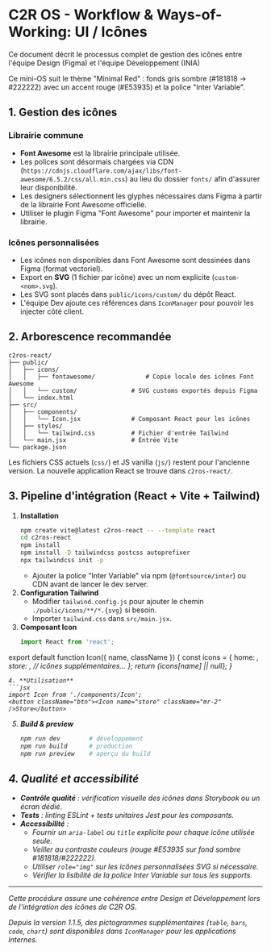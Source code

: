 # C2R OS - Workflow & Ways-of-Working: UI / Icônes

Ce document décrit le processus complet de gestion des icônes entre l'équipe Design (Figma) et l'équipe Développement (INIA)

Ce mini-OS suit le thème "Minimal Red" : fonds gris sombre (#181818 → #222222) avec un accent rouge (#E53935) et la police "Inter Variable".

## 1. Gestion des icônes

### Librairie commune
- **Font Awesome** est la librairie principale utilisée.
- Les polices sont désormais chargées via CDN (`https://cdnjs.cloudflare.com/ajax/libs/font-awesome/6.5.2/css/all.min.css`) au lieu du dossier `fonts/` afin d'assurer leur disponibilité.
- Les designers sélectionnent les glyphes nécessaires dans Figma à partir de la librairie Font Awesome officielle.
- Utiliser le plugin Figma "Font Awesome" pour importer et maintenir la librairie.

### Icônes personnalisées
- Les icônes non disponibles dans Font Awesome sont dessinées dans Figma (format vectoriel).
- Export en **SVG** (1 fichier par icône) avec un nom explicite (`custom-<nom>.svg`).
- Les SVG sont placés dans `public/icons/custom/` du dépôt React.
- L'équipe Dev ajoute ces références dans `IconManager` pour pouvoir les injecter côté client.

## 2. Arborescence recommandée

```
c2ros-react/
├── public/
│   ├── icons/
│   │   ├── fontawesome/              # Copie locale des icônes Font Awesome
│   │   └── custom/               # SVG customs exportés depuis Figma
│   └── index.html
├── src/
│   ├── components/
│   │   └── Icon.jsx              # Composant React pour les icônes
│   ├── styles/
│   │   └── tailwind.css          # Fichier d'entrée Tailwind
│   └── main.jsx                  # Entrée Vite
└── package.json
```

Les fichiers CSS actuels (`css/`) et JS vanilla (`js/`) restent pour l'ancienne version. La nouvelle application React se trouve dans `c2ros-react/`.

## 3. Pipeline d'intégration (React + Vite + Tailwind)

1. **Installation**
   ```bash
   npm create vite@latest c2ros-react -- --template react
   cd c2ros-react
   npm install
   npm install -D tailwindcss postcss autoprefixer
   npx tailwindcss init -p
   ```
    - Ajouter la police "Inter Variable" via npm (`@fontsource/inter`) ou CDN avant de lancer le dev server.
2. **Configuration Tailwind**
   - Modifier `tailwind.config.js` pour ajouter le chemin `./public/icons/**/*.{svg}` si besoin.
   - Importer `tailwind.css` dans `src/main.jsx`.
3. **Composant Icon**
   ```jsx
   import React from 'react';

  export default function Icon({ name, className }) {
    const icons = {
      home: <i className="icon fa-solid fa-house" />,
      store: <i className="icon fa-solid fa-store" />,
      // icônes supplémentaires…
    };
    return <span className={className}>{icons[name] || null}</span>;
  }
   ```
4. **Utilisation**
   ```jsx
   import Icon from './components/Icon';
   <button className="btn"><Icon name="store" className="mr-2" />Store</button>
   ```
5. **Build & preview**
   ```bash
   npm run dev        # développement
   npm run build      # production
   npm run preview    # aperçu du build
   ```

## 4. Qualité et accessibilité

- **Contrôle qualité** : vérification visuelle des icônes dans Storybook ou un écran dédié.
- **Tests** : linting ESLint + tests unitaires Jest pour les composants.
- **Accessibilité** :
  - Fournir un `aria-label` ou `title` explicite pour chaque icône utilisée seule.
  - Veiller au contraste couleurs (rouge #E53935 sur fond sombre #181818/#222222).
  - Utiliser `role="img"` sur les icônes personnalisées SVG si nécessaire.
  - Vérifier la lisibilité de la police Inter Variable sur tous les supports.

---

Cette procédure assure une cohérence entre Design et Développement lors de l'intégration des icônes de C2R OS.

Depuis la version 1.1.5, des pictogrammes supplémentaires (`table`, `bars`, `code`, `chart`) sont disponibles dans `IconManager` pour les applications internes.
